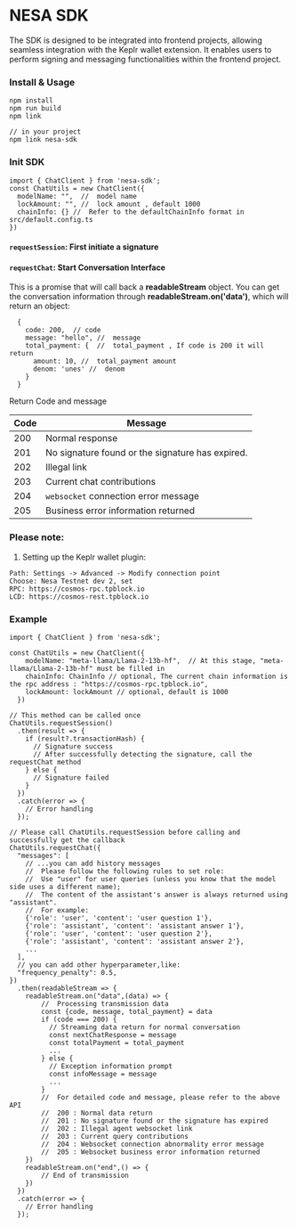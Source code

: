 # NESA SDK

The SDK is designed to be integrated into frontend projects, allowing seamless integration with the Keplr wallet extension. It enables users to perform signing and messaging functionalities within the frontend project.

### Install & Usage

```
npm install
npm run build
npm link
```

```
// in your project
npm link nesa-sdk
```

### Init SDK

```
import { ChatClient } from 'nesa-sdk';
const ChatUtils = new ChatClient({
  modelName: "",  //  model name
  lockAmount: "", //  lock amount , default 1000
  chainInfo: {} //  Refer to the defaultChainInfo format in src/default.config.ts
})
```

#### `requestSession`: First initiate a signature

#### `requestChat`: Start Conversation Interface

This is a promise that will call back a **readableStream** object. You can get the conversation information through **readableStream.on('data')**, which will return an object:

```
  {
    code: 200,  // code
    message: "hello", //  message
    total_payment: {  //  total_payment , If code is 200 it will return
      amount: 10, //  total_payment amount
      denom: 'unes' //  denom
    }
  }
```

Return Code and message

| Code | Message                                          |
| ---- | ------------------------------------------------ |
| 200  | Normal response                                  |
| 201  | No signature found or the signature has expired. |
| 202  | Illegal link                                     |
| 203  | Current chat contributions                       |
| 204  | `websocket` connection error message             |
| 205  | Business error information returned              |

### Please note:

1. Setting up the Keplr wallet plugin:

```
Path: Settings -> Advanced -> Modify connection point
Choose: Nesa Testnet dev 2, set
RPC: https://cosmos-rpc.tpblock.io
LCD: https://cosmos-rest.tpblock.io

```

### Example

```
import { ChatClient } from 'nesa-sdk';

const ChatUtils = new ChatClient({
    modelName: "meta-llama/Llama-2-13b-hf",  // At this stage, "meta-llama/Llama-2-13b-hf" must be filled in
    chainInfo: ChainInfo // optional, The current chain information is the rpc address : "https://cosmos-rpc.tpblock.io",
    lockAmount: lockAmount // optional, default is 1000
  })

// This method can be called once
ChatUtils.requestSession()
  .then(result => {
    if (result?.transactionHash) {
      // Signature success
      // After successfully detecting the signature, call the requestChat method
    } else {
      // Signature failed
    }
  })
  .catch(error => {
    // Error handling
  });

// Please call ChatUtils.requestSession before calling and successfully get the callback
ChatUtils.requestChat({
  "messages": [
    // ...you can add history messages
    //  Please follow the following rules to set role:
    //  Use "user" for user queries (unless you know that the model side uses a different name);
    //  The content of the assistant's answer is always returned using "assistant".
    //  For example:
    {'role': 'user', 'content': 'user question 1'},
    {'role': 'assistant', 'content': 'assistant answer 1'},
    {'role': 'user', 'content': 'user question 2'},
    {'role': 'assistant', 'content': 'assistant answer 2'},
    ...
  ],
  // you can add other hyperparameter,like:
  "frequency_penalty": 0.5,
})
  .then(readableStream => {
    readableStream.on("data",(data) => {
        //  Processing transmission data
        const {code, message, total_payment} = data
        if (code === 200) {
          // Streaming data return for normal conversation
          const nextChatResponse = message
          const totalPayment = total_payment
          ...
        } else {
          // Exception information prompt
          const infoMessage = message
          ...
        }
        //  For detailed code and message, please refer to the above API
        //  200 : Normal data return
        //  201 : No signature found or the signature has expired
        //  202 : Illegal agent websocket link
        //  203 : Current query contributions
        //  204 : Websocket connection abnormality error message
        //  205 : Websocket business error information returned
    })
    readableStream.on("end",() => {
        // End of transmission
    })
  })
  .catch(error => {
    // Error handling
  });
```
